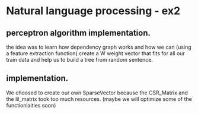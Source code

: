#  Natural language processing - ex2
## perceptron algorithm implementation.
the idea was to learn how dependency graph works and how we can (using a feature extraction function)
create a W weight vector that fits for all our train data and help us to build a tree from random sentence.

## implementation.
We choosed to create our own SparseVector because the CSR_Matrix and the lil_matrix took too much resources.
(maybe we will optimize some of the functionlaities soon)

